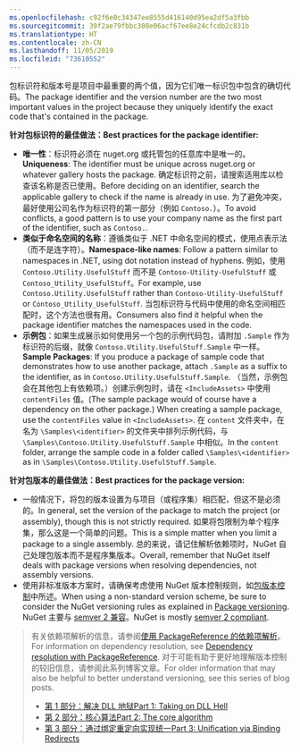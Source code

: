 ```yaml
---
ms.openlocfilehash: c92f6e0c34347ee8555d416140d95ea2df5a3fbb
ms.sourcegitcommit: 39f2ae79fbbc308e06acf67ee8e24cfcdb2c831b
ms.translationtype: HT
ms.contentlocale: zh-CN
ms.lasthandoff: 11/05/2019
ms.locfileid: "73610552"
---
```

<span data-ttu-id="26bae-101">包标识符和版本号是项目中最重要的两个值，因为它们唯一标识包中包含的确切代码。</span><span class="sxs-lookup"><span data-stu-id="26bae-101">The package identifier and the version number are the two most important values in the project because they uniquely identify the exact code that's contained in the package.</span></span>

<span data-ttu-id="26bae-102">**针对包标识符的最佳做法：**</span><span class="sxs-lookup"><span data-stu-id="26bae-102">**Best practices for the package identifier:**</span></span>

- <span data-ttu-id="26bae-103">**唯一性**：标识符必须在 nuget.org 或托管包的任意库中是唯一的。</span><span class="sxs-lookup"><span data-stu-id="26bae-103">**Uniqueness**: The identifier must be unique across nuget.org or whatever gallery hosts the package.</span></span> <span data-ttu-id="26bae-104">确定标识符之前，请搜索适用库以检查该名称是否已使用。</span><span class="sxs-lookup"><span data-stu-id="26bae-104">Before deciding on an identifier, search the applicable gallery to check if the name is already in use.</span></span> <span data-ttu-id="26bae-105">为了避免冲突，最好使用公司名作为标识符的第一部分（例如 `Contoso.`）。</span><span class="sxs-lookup"><span data-stu-id="26bae-105">To avoid conflicts, a good pattern is to use your company name as the first part of the identifier, such as `Contoso.`.</span></span>
- <span data-ttu-id="26bae-106">**类似于命名空间的名称**：遵循类似于 .NET 中命名空间的模式，使用点表示法（而不是连字符）。</span><span class="sxs-lookup"><span data-stu-id="26bae-106">**Namespace-like names**: Follow a pattern similar to namespaces in .NET, using dot notation instead of hyphens.</span></span> <span data-ttu-id="26bae-107">例如，使用 `Contoso.Utility.UsefulStuff` 而不是 `Contoso-Utility-UsefulStuff` 或 `Contoso_Utility_UsefulStuff`。</span><span class="sxs-lookup"><span data-stu-id="26bae-107">For example, use `Contoso.Utility.UsefulStuff` rather than `Contoso-Utility-UsefulStuff` or `Contoso_Utility_UsefulStuff`.</span></span> <span data-ttu-id="26bae-108">当包标识符与代码中使用的命名空间相匹配时，这个方法也很有用。</span><span class="sxs-lookup"><span data-stu-id="26bae-108">Consumers also find it helpful when the package identifier matches the namespaces used in the code.</span></span>
- <span data-ttu-id="26bae-109">**示例包**：如果生成展示如何使用另一个包的示例代码包，请附加 `.Sample` 作为标识符的后缀，就像 `Contoso.Utility.UsefulStuff.Sample` 中一样。</span><span class="sxs-lookup"><span data-stu-id="26bae-109">**Sample Packages**: If you produce a package of sample code that demonstrates how to use another package, attach `.Sample` as a suffix to the identifier, as in `Contoso.Utility.UsefulStuff.Sample`.</span></span> <span data-ttu-id="26bae-110">（当然，示例包会在其他包上有依赖项。）创建示例包时，请在 `<IncludeAssets>` 中使用 `contentFiles` 值。</span><span class="sxs-lookup"><span data-stu-id="26bae-110">(The sample package would of course have a dependency on the other package.) When creating a sample package, use the `contentFiles` value in `<IncludeAssets>`.</span></span> <span data-ttu-id="26bae-111">在 `content` 文件夹中，在名为 `\Samples\<identifier>` 的文件夹中排列示例代码，与 `\Samples\Contoso.Utility.UsefulStuff.Sample` 中相似。</span><span class="sxs-lookup"><span data-stu-id="26bae-111">In the `content` folder, arrange the sample code in a folder called `\Samples\<identifier>` as in `\Samples\Contoso.Utility.UsefulStuff.Sample`.</span></span>

<span data-ttu-id="26bae-112">**针对包版本的最佳做法：**</span><span class="sxs-lookup"><span data-stu-id="26bae-112">**Best practices for the package version:**</span></span>

- <span data-ttu-id="26bae-113">一般情况下，将包的版本设置为与项目（或程序集）相匹配，但这不是必须的。</span><span class="sxs-lookup"><span data-stu-id="26bae-113">In general, set the version of the package to match the project (or assembly), though this is not strictly required.</span></span> <span data-ttu-id="26bae-114">如果将包限制为单个程序集，那么这是一个简单的问题。</span><span class="sxs-lookup"><span data-stu-id="26bae-114">This is a simple matter when you limit a package to a single assembly.</span></span> <span data-ttu-id="26bae-115">总的来说，请记住解析依赖项时，NuGet 自己处理包版本而不是程序集版本。</span><span class="sxs-lookup"><span data-stu-id="26bae-115">Overall, remember that NuGet itself deals with package versions when resolving dependencies, not assembly versions.</span></span>
- <span data-ttu-id="26bae-116">使用非标准版本方案时，请确保考虑使用 NuGet 版本控制规则，如[包版本控制](../../concepts/package-versioning.md)中所述。</span><span class="sxs-lookup"><span data-stu-id="26bae-116">When using a non-standard version scheme, be sure to consider the NuGet versioning rules as explained in [Package versioning](../../concepts/package-versioning.md).</span></span> <span data-ttu-id="26bae-117">NuGet 主要与 [semver 2 兼容](../../concepts/package-versioning.md#semantic-versioning-200)。</span><span class="sxs-lookup"><span data-stu-id="26bae-117">NuGet is mostly [semver 2 compliant](../../concepts/package-versioning.md#semantic-versioning-200).</span></span>

> <span data-ttu-id="26bae-118">有关依赖项解析的信息，请参阅[使用 PackageReference 的依赖项解析](../../concepts/dependency-resolution.md#dependency-resolution-with-packagereference)。</span><span class="sxs-lookup"><span data-stu-id="26bae-118">For information on dependency resolution, see [Dependency resolution with PackageReference](../../concepts/dependency-resolution.md#dependency-resolution-with-packagereference).</span></span> <span data-ttu-id="26bae-119">对于可能有助于更好地理解版本控制的较旧信息，请参阅此系列博客文章。</span><span class="sxs-lookup"><span data-stu-id="26bae-119">For older information that may also be helpful to better understand versioning, see this series of blog posts.</span></span>
>
> - [<span data-ttu-id="26bae-120">第 1 部分：解决 DLL 地狱</span><span class="sxs-lookup"><span data-stu-id="26bae-120">Part 1: Taking on DLL Hell</span></span>](https://blog.davidebbo.com/2011/01/nuget-versioning-part-1-taking-on-dll.html)
> - [<span data-ttu-id="26bae-121">第 2 部分：核心算法</span><span class="sxs-lookup"><span data-stu-id="26bae-121">Part 2: The core algorithm</span></span>](https://blog.davidebbo.com/2011/01/nuget-versioning-part-2-core-algorithm.html)
> - [<span data-ttu-id="26bae-122">第 3 部分：通过绑定重定向实现统一</span><span class="sxs-lookup"><span data-stu-id="26bae-122">Part 3: Unification via Binding Redirects</span></span>](https://blog.davidebbo.com/2011/01/nuget-versioning-part-3-unification-via.html)
